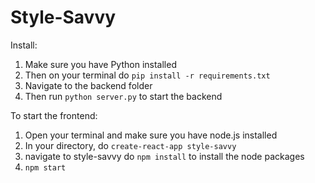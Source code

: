 # Style-Savvy

Install: 
1. Make sure you have Python installed  
2. Then on your terminal do `pip install -r requirements.txt`
3. Navigate to the backend folder
4. Then run `python server.py` to start the backend 

To start the frontend: 
1. Open your terminal and make sure you have node.js installed 
2. In your directory, do `create-react-app style-savvy`
3. navigate to style-savvy do `npm install` to install the node packages
4. `npm start` 


